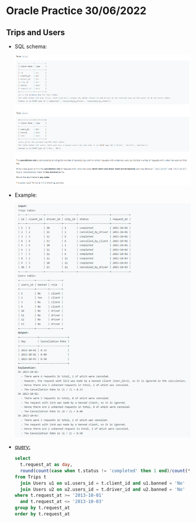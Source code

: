 # Oracle Practice 30/06/2022

## Trips and Users

- SQL schema:

  ![trips_and_users_sql_schema](../img_sql_schema/6/30_trips_and_users_sql_scheme.png)

- Example:

  ![trips_and_users](../img_example/6/30_trips_and_users.png)

- <ins>query:</ins>
  ```sql
  select
    t.request_at as day,
    round(count(case when t.status != 'completed' then 1 end)/count(*), 2) "Cancellation Rate"
  from Trips t
    join Users u1 on u1.users_id = t.client_id and u1.banned = 'No'
    join Users u2 on u2.users_id = t.driver_id and u2.banned = 'No'
  where t.request_at >= '2013-10-01'
    and t.request_at <= '2013-10-03'
  group by t.request_at
  order by t.request_at
  ```
